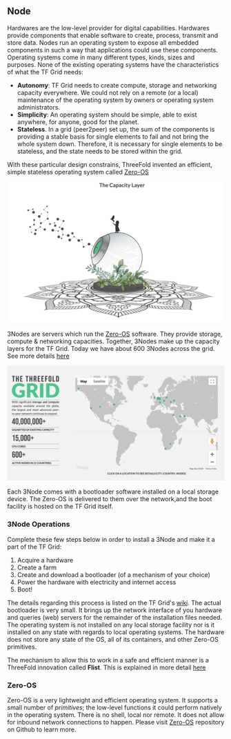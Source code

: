 ## Node

Hardwares are the low-level provider for digital capabilities. Hardwares provide components that enable software to create, process, transmit and store data. Nodes run an operating system to expose all embedded components in such a way that applications could use these components. Operating systems come in many different types, kinds, sizes and purposes. None of the existing operating systems have the characteristics of what the TF Grid needs:
- **Autonomy**: TF Grid needs to create compute, storage and networking capacity everywhere. We could not rely on a remote (or a local) maintenance of the operating system by owners or operating system administrators.
- **Simplicity**: An operating system should be simple, able to exist anywhere, for anyone, good for the planet.
- **Stateless**. In a grid (peer2peer) set up, the sum of the components is providing a stable basis for single elements to fail and not bring the whole system down. Therefore, it is necessary for single elements to be stateless, and the state needs to be stored within the grid.

With these particular design constrains, ThreeFold invented an efficient, simple stateless operating system called [Zero-OS](https://github.com/Threefoldtech/zos)

![](./img/3Node_nice.png)

3Nodes are servers which run the [Zero-OS](https://github.com/Threefoldtech/zos) software. They provide storage, compute & networking capacities. Together, 3Nodes make up the capacity layers for the TF Grid. Today we have about 600 3Nodes across the grid. See more details [here](http://www2.cloud.Threefold.io)

![](./img/tf_grid.png)

Each 3Node comes with a bootloader software installed on a local storage device. The Zero-OS is delivered to them over the network,and the boot facility is hosted on the TF Grid itself.

### 3Node Operations

Complete these few steps below in order to install a 3Node and make it a part of the TF Grid:

1. Acquire a hardware
2. Create a farm
3. Create and download a bootloader (of a mechanism of your choice)
4. Power the hardware with electricity and internet access
5. Boot!

The details regarding this process is listed on the TF Grid's [wiki](https://wiki.Threefold.io/grid/readme#/grid/tf_farming/v2_jsx_farmsetup). The actual bootloader is very small. It brings up the network interface of you hardware and queries (web) servers for the remainder of the installation files needed. The operating system is not installed on any local storage facility nor is it installed on any state with regards to local operating systems. The hardware does not store any state of the OS, all of its containers, and other Zero-OS primitives.

The mechanism to allow this to work in a safe and efficient manner is a ThreeFold innovation called __Flist__. This is explained in more detail [here](architecture_flist.md)

### Zero-OS

Zero-OS is a very lightweight and efficient operating system. It supports a small number of _primitives_; the low-level functions it could perform natively in the operating system. There is no shell, local nor remote. It does not allow for inbound network connections to happen. Please visit [Zero-OS](https://github.com/Threefoldtech/zos/tree/master/docs) repository on Github to learn more.
